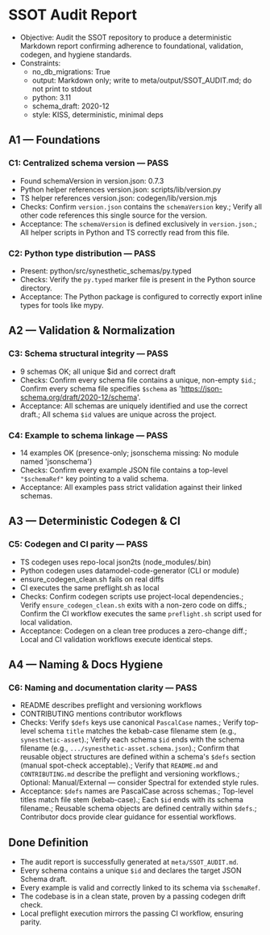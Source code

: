 # SSOT Audit Report

- Objective: Audit the SSOT repository to produce a deterministic Markdown report confirming adherence to foundational, validation, codegen, and hygiene standards.
- Constraints:
  - no_db_migrations: True
  - output: Markdown only; write to meta/output/SSOT_AUDIT.md; do not print to stdout
  - python: 3.11
  - schema_draft: 2020-12
  - style: KISS, deterministic, minimal deps

## A1 — Foundations

### C1: Centralized schema version — PASS

- Found schemaVersion in version.json: 0.7.3
- Python helper references version.json: scripts/lib/version.py
- TS helper references version.json: codegen/lib/version.mjs
- Checks: Confirm `version.json` contains the `schemaVersion` key.; Verify all other code references this single source for the version.
- Acceptance: The `schemaVersion` is defined exclusively in `version.json`.; All helper scripts in Python and TS correctly read from this file.

### C2: Python type distribution — PASS

- Present: python/src/synesthetic_schemas/py.typed
- Checks: Verify the `py.typed` marker file is present in the Python source directory.
- Acceptance: The Python package is configured to correctly export inline types for tools like mypy.

## A2 — Validation & Normalization

### C3: Schema structural integrity — PASS

- 9 schemas OK; all unique $id and correct draft
- Checks: Confirm every schema file contains a unique, non-empty `$id`.; Confirm every schema file specifies `$schema` as 'https://json-schema.org/draft/2020-12/schema'.
- Acceptance: All schemas are uniquely identified and use the correct draft.; All schema `$id` values are unique across the project.

### C4: Example to schema linkage — PASS

- 14 examples OK (presence-only; jsonschema missing: No module named 'jsonschema')
- Checks: Confirm every example JSON file contains a top-level `"$schemaRef"` key pointing to a valid schema.
- Acceptance: All examples pass strict validation against their linked schemas.

## A3 — Deterministic Codegen & CI

### C5: Codegen and CI parity — PASS

- TS codegen uses repo-local json2ts (node_modules/.bin)
- Python codegen uses datamodel-code-generator (CLI or module)
- ensure_codegen_clean.sh fails on real diffs
- CI executes the same preflight.sh as local
- Checks: Confirm codegen scripts use project-local dependencies.; Verify `ensure_codegen_clean.sh` exits with a non-zero code on diffs.; Confirm the CI workflow executes the same `preflight.sh` script used for local validation.
- Acceptance: Codegen on a clean tree produces a zero-change diff.; Local and CI validation workflows execute identical steps.

## A4 — Naming & Docs Hygiene

### C6: Naming and documentation clarity — PASS

- README describes preflight and versioning workflows
- CONTRIBUTING mentions contributor workflows
- Checks: Verify `$defs` keys use canonical `PascalCase` names.; Verify top-level schema `title` matches the kebab-case filename stem (e.g., `synesthetic-asset`).; Verify each schema `$id` ends with the schema filename (e.g., `.../synesthetic-asset.schema.json`).; Confirm that reusable object structures are defined within a schema's `$defs` section (manual spot-check acceptable).; Verify that `README.md` and `CONTRIBUTING.md` describe the preflight and versioning workflows.; Optional: Manual/External — consider Spectral for extended style rules.
- Acceptance: `$defs` names are PascalCase across schemas.; Top-level titles match file stem (kebab-case).; Each `$id` ends with its schema filename.; Reusable schema objects are defined centrally within `$defs`.; Contributor docs provide clear guidance for essential workflows.

## Done Definition

- The audit report is successfully generated at `meta/SSOT_AUDIT.md`.
- Every schema contains a unique `$id` and declares the target JSON Schema draft.
- Every example is valid and correctly linked to its schema via `$schemaRef`.
- The codebase is in a clean state, proven by a passing codegen drift check.
- Local preflight execution mirrors the passing CI workflow, ensuring parity.

